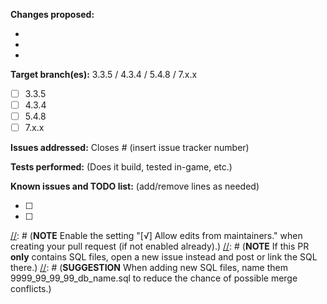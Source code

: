 [//]: # (***************************)
[//]: # (** FILL IN THIS TEMPLATE **)
[//]: # (***************************)

**Changes proposed:**

-  
-  
-   

**Target branch(es):** 3.3.5 / 4.3.4 / 5.4.8 / 7.x.x

- [ ] 3.3.5
- [ ] 4.3.4
- [ ] 5.4.8
- [ ] 7.x.x

**Issues addressed:** Closes #  (insert issue tracker number)


**Tests performed:** (Does it build, tested in-game, etc.)


**Known issues and TODO list:** (add/remove lines as needed)

- [ ] 
- [ ] 

[//]: # (**DEPRECATION NOTICE** Instead of creating new PRs, make sure the target branch)
[//]: # (**NOTE** Enable the setting "[√] Allow edits from maintainers." when creating your pull request (if not enabled already).)
[//]: # (**NOTE** If this PR __only__ contains SQL files, open a new issue instead and post or link the SQL there.)
[//]: # (**SUGGESTION** When adding new SQL files, name them 9999_99_99_99_db_name.sql to reduce the chance of possible merge conflicts.)
